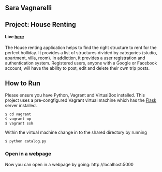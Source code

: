 ## Sara Vagnarelli
## Project: House Renting

#### Live [here](https://saravgn.github.io/shouserent/)

The House renting application helps to find the right structure to rent for the perfect holliday. It provides a list of structures divided by categories (studio, apartment, villa, room). In addiction, it provides a user registration and authentication system. Registered users, anyone with a Google or Facebook account, will have the ability to post, edit and delete their own trip posts.

## How to Run
Please ensure you have Python, Vagrant and VirtualBox installed. This project uses a pre-congfigured Vagrant virtual machine which has the [Flask](http://flask.pocoo.org/) server installed.

```bash
$ cd vagrant
$ vagrant up
$ vagrant ssh
```

Within the virtual machine change in to the shared directory by running

```bash
$ python catalog.py
```

### Open in a webpage

Now you can open in a webpage by going:
    http://localhost:5000